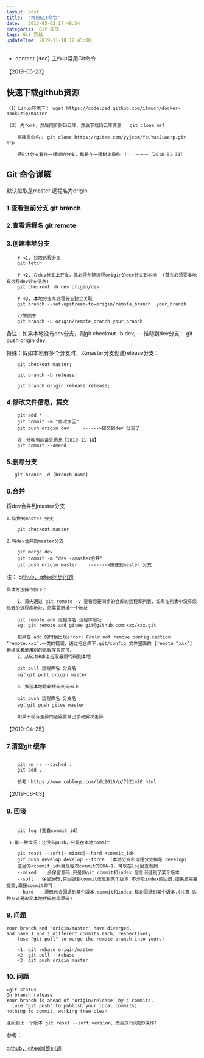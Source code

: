 ```yaml
---
layout: post
title:  "常用Git命令"
date:   2013-05-02 17:46:54
categories: Git 实战
tags: Git 实战
updateTime: 2019-11-18 17:43:00
---
```


* content
{:toc}
工作中常用Git命令

【2019-05-23】
## 快速下载github资源
```
（1）Linux环境下： wget https://codeload.github.com/itmuch/docker-book/zip/master

 (2) 先fork，然后同步到码云库，然后下载码云库资源   git clone url

	克隆重命名： git clone https://gitee.com/yyjcom/YouYueJiaerp.git  erp

	把Git分支看作一棵树的分支，都是在一棵树上操作 ！！ －－－［2018-01-31］
```

## Git 命令详解

默认拉取是master 远程名为origin

### 1.查看当前分支 git branch

### 2.查看远程名 git remote

### 3.创建本地分支
```git 
	# <1. 拉取远程分支
    git fetch

	# <2. 在dev分支上开发，就必须创建远程origin的dev分支到本地  (首先必须要本地有远程dev分支信息)
	git checkout -b dev origin/dev 

	# <3. 本地分支与远程分支建立关联
	git branch --set-upstream-to=origin/remote_branch  your_branch

	//等同于
	git branch -u origin/remote_branch your_branch

```

备注：如果本地没有dev分支，则git checkout -b dev;   -- 推动到dev分支： git push origin dev;

   特殊：假如本地有多个分支时，以master分支创建release分支：
```git
	git checkout master;

	git branch -b release;

	git branch origin release:release;
```
### 4.修改文件信息，提交

```git
    git add *
    git commit -m "修改原因"
    git push origin dev     ------>提交到dev 分支了
    
    注：修改当前备注信息【2019-11-18】
    git commit --amend
```

### 5.删除分支
```git
   git branch -d [branch-name]
```

### 6.合并

将dev合并到master分支
```git
1.切换到master 分支

    git checkout master

2.将dev合并到master分支

    git merge dev 
    git commit -m "dev ->master合并"
    git push origin master    ------->推送到master 分支
```

注： 
[github、gitee同步问题](https://blog.gitee.com/2018/06/05/github_to_gitee/)

```
具体方法操作如下：

	1、首先通过 git remote -v 查看您要同步的仓库的远程库列表，如果在列表中没有您码云的远程库地址，您需要新增一个地址

	git remote add 远程库名 远程库地址
	eg: git remote add gitee git@github.com:xxx/xxx.git

	如果在 add 的时候出现error: Could not remove config section ‘remote.xxx’.一类的错误，通过把仓库下.git/config 文件里面的 [remote “xxx”] 删掉或者是用别的远程库名即可。
	2、从GitHub上拉取最新代码到本地

	git pull 远程库名 分支名
	eg：git pull origin master

	3、推送本地最新代码到码云上

	git push 远程库名 分支名
	eg：git push gitee master

	如果出现有差异的话需要自己手动解决差异

```

【2019-04-25】
### 7.清空git 缓存

```git

	git rm -r --cached .
	git add .

	参考：https://www.cnblogs.com/ldq2016/p/7921480.html 
```
【2019-06-03】
### 8. 回滚    
```git

	git log (查看commit_id)

 1.第一种情况：还没有push，只是在本地commit

	git reset --soft|--mixed|--hard <commit_id>
	git push develop develop --force  (本地分支和远程分支都是 develop)
	这里的<commit_id>就是每次commit的SHA-1，可以在log里查看到
	--mixed    会保留源码,只是将git commit和index 信息回退到了某个版本.
	--soft   保留源码,只回退到commit信息到某个版本.不涉及index的回退,如果还需要提交,直接commit即可.
	--hard    源码也会回退到某个版本,commit和index 都会回退到某个版本.(注意,这种方式是改变本地代码仓库源码)
```
### 9. 问题

```git
Your branch and 'origin/master' have diverged,
and have 1 and 1 different commits each, respectively.
    (use "git pull" to merge the remote branch into yours)

	<1. git rebase origin/master 
	<2. git pull --rebase 
	<3. git push origin master 
```
### 10. 问题

```git
>git status
On branch release
Your branch is ahead of 'origin/release' by 4 commits.
  (use "git push" to publish your local commits)
nothing to commit, working tree clean

返回到上一个版本 git reset --soft version、然后执行问题9操作!
```

参考：

[github、gitee同步问题](https://blog.gitee.com/2018/06/05/github_to_gitee/)